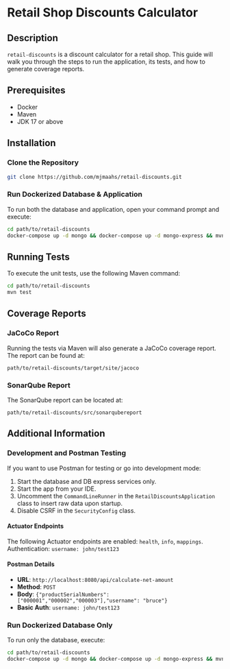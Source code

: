 # Retail Shop Discounts Calculator

## Description

`retail-discounts` is a discount calculator for a retail shop. This guide will walk you through the steps to run the application, its tests, and how to generate coverage reports.

## Prerequisites

- Docker
- Maven
- JDK 17 or above

## Installation

### Clone the Repository

```bash
git clone https://github.com/mjmaahs/retail-discounts.git
```

### Run Dockerized Database & Application

To run both the database and application, open your command prompt and execute:

```bash
cd path/to/retail-discounts
docker-compose up -d mongo && docker-compose up -d mongo-express && mvn clean install && docker-compose up -d app
```

## Running Tests

To execute the unit tests, use the following Maven command:

```bash
cd path/to/retail-discounts
mvn test
```

## Coverage Reports

### JaCoCo Report

Running the tests via Maven will also generate a JaCoCo coverage report. The report can be found at:

```text
path/to/retail-discounts/target/site/jacoco
```

### SonarQube Report

The SonarQube report can be located at:

```text
path/to/retail-discounts/src/sonarqubereport
```

## Additional Information

### Development and Postman Testing

If you want to use Postman for testing or go into development mode:

1. Start the database and DB express services only.
2. Start the app from your IDE.
3. Uncomment the `CommandLineRunner` in the `RetailDiscountsApplication` class to insert raw data upon startup.
4. Disable CSRF in the `SecurityConfig` class.

#### Actuator Endpoints

The following Actuator endpoints are enabled: `health`, `info`, `mappings`.  
Authentication: `username: john/test123`

#### Postman Details

- **URL**: `http://localhost:8080/api/calculate-net-amount`
- **Method**: `POST`
- **Body**: `{"productSerialNumbers": ["000001","000002","000003"],"username": "bruce"}`
- **Basic Auth**: `username: john/test123`

### Run Dockerized Database Only

To run only the database, execute:

```bash
cd path/to/retail-discounts
docker-compose up -d mongo && docker-compose up -d mongo-express && mvn clean install
```
